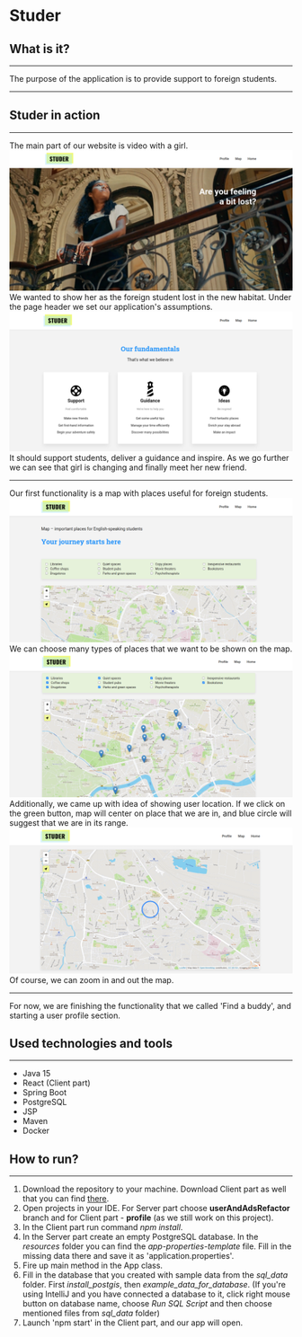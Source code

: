# Studer

## What is it?
***
The purpose of the application is to provide support to foreign students.
****

## Studer in action
***
The main part of our website is video with a girl.
<br/>![screenshot1](src/main/resources/img/main_video.png)
We wanted to show her as the foreign student lost in the new habitat. 
Under the page header we set our application's assumptions.
<br/>![screenshot1](src/main/resources/img/fundamentals.png)
It should support students, deliver a guidance and inspire.
As we go further we can see that girl is changing and finally meet her new friend.
***
Our first functionality is a map with places useful for foreign students.
<br/>![screenshot1](src/main/resources/img/map_header.png)
We can choose many types of places that we want to be shown on the map.
<br/>![screenshot1](src/main/resources/img/map_points.png)
Additionally, we came up with idea of showing user location. If we click on the green button, map will center on place
that we are in, and blue circle will suggest that we are in its range.
<br/>![screenshot1](src/main/resources/img/map_user_location.png)
Of course, we can zoom in and out the map.
***
For now, we are finishing the functionality that we called 'Find a buddy', and starting a user profile section.

## Used technologies and tools
***
* Java 15
* React (Client part)
* Spring Boot
* PostgreSQL
* JSP
* Maven
* Docker

## How to run?
***
1. Download the repository to your machine. Download Client part as well that you can find 
   [there](https://github.com/emiliaszymanska/studerAppClient).
2. Open projects in your IDE. For Server part choose **userAndAdsRefactor** branch and for Client part - **profile** 
   (as we still work on this project).
3. In the Client part run command *npm install*.
4. In the Server part create an empty PostgreSQL database. In the *resources* folder you can find 
   the *app-properties-template* file. Fill in the missing data there and save it as 'application.properties'.
5. Fire up main method in the App class.
6. Fill in the database that you created with sample data from the *sql_data* folder. First *install_postgis*, then 
   *example_data_for_database*. (If you're using IntelliJ and you have connected a database to it, click right mouse
   button on database name, choose *Run SQL Script* and then choose mentioned files  from *sql_data* folder)
7. Launch 'npm start' in the Client part, and our app will open.
